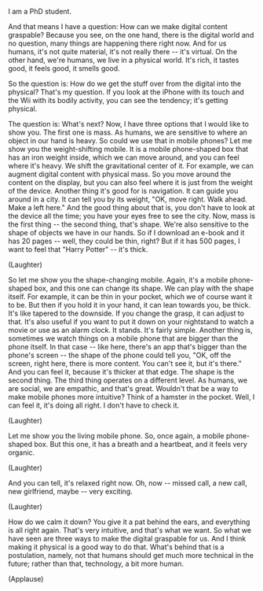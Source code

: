 
I am a PhD student.

And that means I have a question:
How can we make digital content graspable?
Because you see, on the one hand,
there is the digital world
and no question, many things
are happening there right now.
And for us humans, it&#39;s not quite
material, it&#39;s not really there --
it&#39;s virtual.
On the other hand,
we&#39;re humans, we live in a physical world.
It&#39;s rich, it tastes good,
it feels good, it smells good.

So the question is:
How do we get the stuff over
from the digital into the physical?
That&#39;s my question.
If you look at the iPhone with its touch
and the Wii with its bodily activity,
you can see the tendency;
it&#39;s getting physical.

The question is: What&#39;s next?
Now, I have three options
that I would like to show you.
The first one is mass.
As humans, we are sensitive
to where an object in our hand is heavy.
So could we use that in mobile phones?
Let me show you
the weight-shifting mobile.
It is a mobile phone-shaped box
that has an iron weight inside,
which we can move around,
and you can feel where it&#39;s heavy.
We shift the gravitational center of it.
For example, we can augment
digital content with physical mass.
So you move around the content
on the display,
but you can also feel where it is
just from the weight of the device.
Another thing it&#39;s good for is navigation.
It can guide you around in a city.
It can tell you by its weight,
&quot;OK, move right. Walk ahead.
Make a left here.&quot;
And the good thing about that is,
you don&#39;t have to look
at the device all the time;
you have your eyes free to see the city.
Now, mass is the first thing --
the second thing, that&#39;s shape.
We&#39;re also sensitive to the shape
of objects we have in our hands.
So if I download an e-book
and it has 20 pages --
well, they could be thin, right?
But if it has 500 pages,
I want to feel that &quot;Harry Potter&quot; --
it&#39;s thick.

(Laughter)

So let me show you
the shape-changing mobile.
Again, it&#39;s a mobile phone-shaped box,
and this one can change its shape.
We can play with the shape itself.
For example, it can be thin
in your pocket,
which we of course want it to be.
But then if you hold it in your hand,
it can lean towards you, be thick.
It&#39;s like tapered to the downside.
If you change the grasp,
it can adjust to that.
It&#39;s also useful if you want to put it
down on your nightstand
to watch a movie or use as an alarm clock.
It stands.
It&#39;s fairly simple.
Another thing is,
sometimes we watch things
on a mobile phone
that are bigger than the phone itself.
In that case -- like here, there&#39;s an app
that&#39;s bigger than the phone&#39;s screen --
the shape of the phone could tell you,
&quot;OK, off the screen, right here,
there is more content.
You can&#39;t see it, but it&#39;s there.&quot;
And you can feel it,
because it&#39;s thicker at that edge.
The shape is the second thing.
The third thing operates
on a different level.
As humans, we are social, we are empathic,
and that&#39;s great.
Wouldn&#39;t that be a way to make
mobile phones more intuitive?
Think of a hamster in the pocket.
Well, I can feel it, it&#39;s doing all right.
I don&#39;t have to check it.

(Laughter)

Let me show you the living mobile phone.
So, once again, a mobile phone-shaped box.
But this one, it has
a breath and a heartbeat,
and it feels very organic.

(Laughter)

And you can tell, it&#39;s relaxed right now.
Oh, now -- missed call, a new call,
new girlfriend, maybe -- very exciting.

(Laughter)

How do we calm it down?
You give it a pat behind the ears,
and everything is all right again.
That&#39;s very intuitive,
and that&#39;s what we want.
So what we have seen are three ways
to make the digital graspable for us.
And I think making it physical
is a good way to do that.
What&#39;s behind that is a postulation,
namely, not that humans should get
much more technical in the future;
rather than that, technology,
a bit more human.

(Applause)

